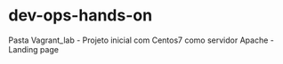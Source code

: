 ﻿# dev-ops-hands-on

Pasta Vagrant_lab - Projeto inicial com Centos7 como servidor Apache - Landing page
